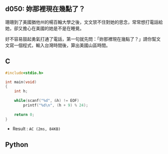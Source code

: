 ## d050: 妳那裡現在幾點了？
珊珊到了美國猶他州的楊百翰大學之後，文文禁不住對她的思念，常常想打電話給她，卻又擔心在美國的她是不是在睡覺。

好不容易鼓起勇氣打通了電話，第一句就先問：「妳那裡現在幾點了？」請你幫文文寫一個程式，輸入台灣時間後，算出美國山區時間。

## C
```C
#include<stdio.h>

int main(void)
{
	int h;
	
	while(scanf("%d", &h) != EOF)
		printf("%d\n", (h + 9) % 24);
		
	return 0;
}
```
 * Result : `AC (2ms, 84KB)`

## Python
